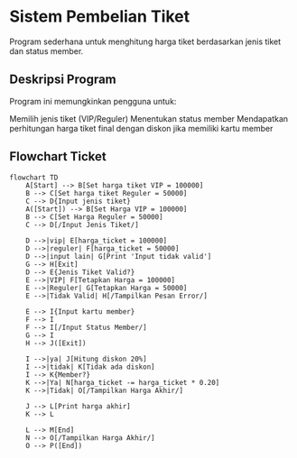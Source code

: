 # Sistem Pembelian Tiket
Program sederhana untuk menghitung harga tiket berdasarkan jenis tiket dan status member.

## Deskripsi Program
Program ini memungkinkan pengguna untuk:

Memilih jenis tiket (VIP/Reguler)
Menentukan status member
Mendapatkan perhitungan harga tiket final dengan diskon jika memiliki kartu member

## Flowchart Ticket
````mermaid
flowchart TD
    A[Start] --> B[Set harga tiket VIP = 100000]
    B --> C[Set harga tiket Reguler = 50000]
    C --> D{Input jenis tiket}
    A([Start]) --> B[Set Harga VIP = 100000]
    B --> C[Set Harga Reguler = 50000]
    C --> D[/Input Jenis Tiket/]
    
    D -->|vip| E[harga_ticket = 100000]
    D -->|reguler| F[harga_ticket = 50000]
    D -->|input lain| G[Print 'Input tidak valid']
    G --> H[Exit]
    D --> E{Jenis Tiket Valid?}
    E -->|VIP| F[Tetapkan Harga = 100000]
    E -->|Reguler| G[Tetapkan Harga = 50000]
    E -->|Tidak Valid| H[/Tampilkan Pesan Error/]
    
    E --> I{Input kartu member}
    F --> I
    F --> I[/Input Status Member/]
    G --> I
    H --> J([Exit])
    
    I -->|ya| J[Hitung diskon 20%]
    I -->|tidak| K[Tidak ada diskon]
    I --> K{Member?}
    K -->|Ya| N[harga_ticket -= harga_ticket * 0.20]
    K -->|Tidak| O[/Tampilkan Harga Akhir/]
    
    J --> L[Print harga akhir]
    K --> L
    
    L --> M[End]
    N --> O[/Tampilkan Harga Akhir/]
    O --> P([End])
````

